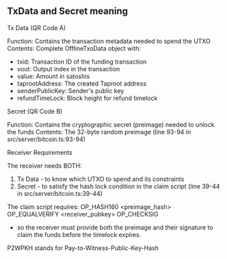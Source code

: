 ## TxData and Secret meaning

Tx Data (QR Code A)

  Function: Contains the transaction metadata needed to spend the UTXO
  Contents: Complete OfflineTxoData object with:
  - txid: Transaction ID of the funding transaction
  - vout: Output index in the transaction
  - value: Amount in satoshis
  - taprootAddress: The created Taproot address
  - senderPublicKey: Sender's public key
  - refundTimeLock: Block height for refund timelock

  Secret (QR Code B)

  Function: Contains the cryptographic secret (preimage) needed to unlock the funds
  Contents: The 32-byte random preimage (line 93-94 in src/server/bitcoin.ts:93-94)

  Receiver Requirements

  The receiver needs BOTH:
  1. Tx Data - to know which UTXO to spend and its constraints
  2. Secret - to satisfy the hash lock condition in the claim script (line 39-44 in
  src/server/bitcoin.ts:39-44)

  The claim script requires: OP_HASH160 <preimage_hash> OP_EQUALVERIFY <receiver_pubkey> OP_CHECKSIG
  - so the receiver must provide both the preimage and their signature to claim the funds before the
  timelock expires.

  P2WPKH stands for Pay-to-Witness-Public-Key-Hash